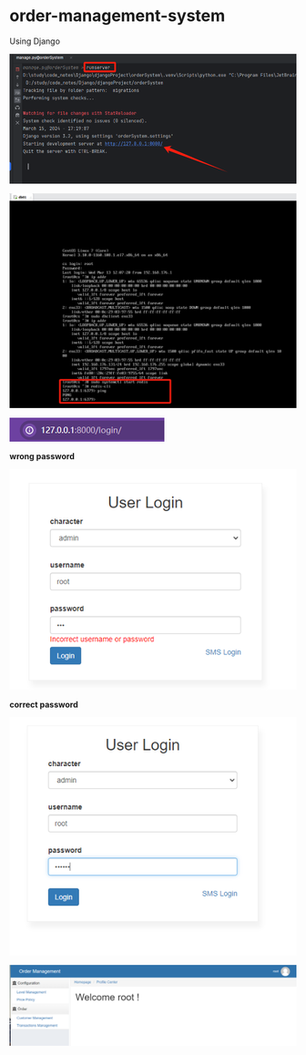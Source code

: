 # order-management-system
Using Django

![start](start.png)

![start_redis](start_redis.png)

![url2](url2.png)

**wrong password**

![wrong_password](wrong_password.png)

**correct password**

![correct_password](correct_password.png)

![system](system.png)





